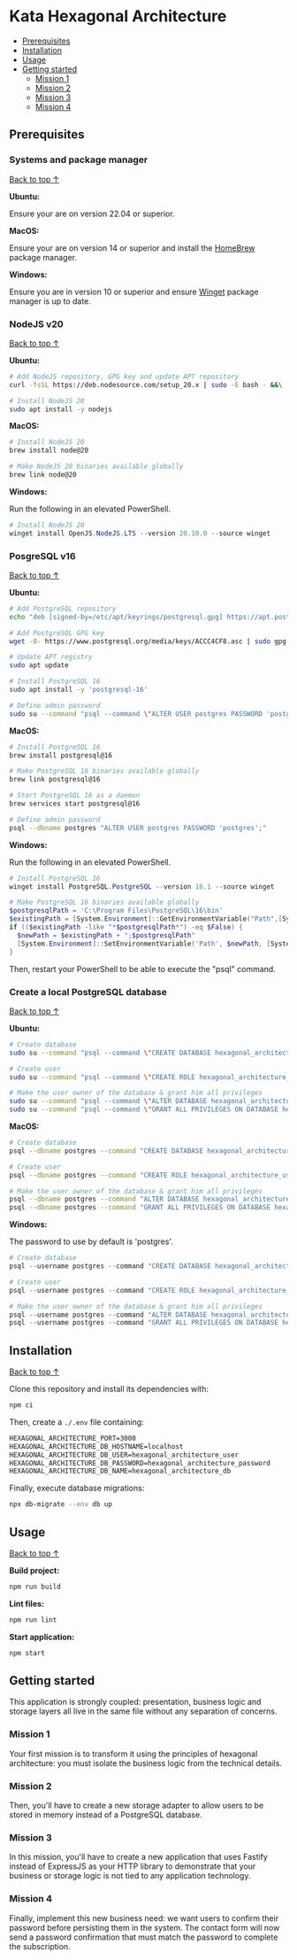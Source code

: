 # Kata Hexagonal Architecture

- [Prerequisites](#prerequisites)
- [Installation](#installation)
- [Usage](#usage)
- [Getting started](#getting-started)
  - [Mission 1](#mission-1)
  - [Mission 2](#mission-2)
  - [Mission 3](#mission-3)
  - [Mission 4](#mission-4)

## Prerequisites

### Systems and package manager

[Back to top ↑](#kata-hexagonal-architecture)

**Ubuntu:**

Ensure your are on version 22.04 or superior.

**MacOS:**

Ensure your are on version 14 or superior and install the [HomeBrew](https://brew.sh/) package manager.

**Windows:**

Ensure you are in version 10 or superior and ensure [Winget](https://apps.microsoft.com/detail/9NBLGGH4NNS1?rtc=1&hl=fr-fr&gl=FR#activetab=pivot:overviewtab) package manager is up to date.

### NodeJS v20

[Back to top ↑](#kata-hexagonal-architecture)

**Ubuntu:**

```bash
# Add NodeJS repository, GPG key and update APT repository
curl -fsSL https://deb.nodesource.com/setup_20.x | sudo -E bash - &&\

# Install NodeJS 20
sudo apt install -y nodejs
```

**MacOS:**

```bash
# Install NodeJS 20
brew install node@20

# Make NodeJS 20 binaries available globally
brew link node@20
```

**Windows:**

Run the following in an elevated PowerShell.

```powershell
# Install NodeJS 20
winget install OpenJS.NodeJS.LTS --version 20.10.0 --source winget
```

### PosgreSQL v16

[Back to top ↑](#kata-hexagonal-architecture)

**Ubuntu:**

```bash
# Add PostgreSQL repository
echo "deb [signed-by=/etc/apt/keyrings/postgresql.gpg] https://apt.postgresql.org/pub/repos/apt $(lsb_release -cs)-pgdg main" | sudo tee /etc/apt/sources.list.d/pgdg.list > /dev/null

# Add PostgreSQL GPG key
wget -O- https://www.postgresql.org/media/keys/ACCC4CF8.asc | sudo gpg --dearmor | sudo tee /etc/apt/keyrings/postgresql.gpg > /dev/null

# Update APT registry
sudo apt update

# Install PostgreSQL 16
sudo apt install -y 'postgresql-16'

# Define admin password
sudo su --command "psql --command \"ALTER USER postgres PASSWORD 'postgres';\"" - postgres
```

**MacOS:**

```bash
# Install PostgreSQL 16
brew install postgresql@16

# Make PostgreSQL 16 binaries available globally
brew link postgresql@16

# Start PostgreSQL 16 as a daemon
brew services start postgresql@16

# Define admin password
psql --dbname postgres "ALTER USER postgres PASSWORD 'postgres';"
```

**Windows:**

Run the following in an elevated PowerShell.

```powershell
# Install PostgreSQL 16
winget install PostgreSQL.PostgreSQL --version 16.1 --source winget

# Make PostgreSQL 16 binaries available globally
$postgresqlPath = 'C:\Program Files\PostgreSQL\16\bin'
$existingPath = [System.Environment]::GetEnvironmentVariable("Path",[System.EnvironmentVariableTarget]::Machine)
if (($existingPath -like "*$postgresqlPath*") -eq $False) {
  $newPath = $existingPath + ";$postgresqlPath"
  [System.Environment]::SetEnvironmentVariable('Path', $newPath, [System.EnvironmentVariableTarget]::Machine)
}
```

Then, restart your PowerShell to be able to execute the "psql" command.

### Create a local PostgreSQL database

[Back to top ↑](#kata-hexagonal-architecture)

**Ubuntu:**

```bash
# Create database
sudo su --command "psql --command \"CREATE DATABASE hexagonal_architecture_db ENCODING UTF8;\"" - postgres

# Create user
sudo su --command "psql --command \"CREATE ROLE hexagonal_architecture_user WITH LOGIN PASSWORD 'hexagonal_architecture_password';\"" - postgres

# Make the user owner of the database & grant him all privileges
sudo su --command "psql --command \"ALTER DATABASE hexagonal_architecture_db OWNER TO hexagonal_architecture_user;\"" - postgres
sudo su --command "psql --command \"GRANT ALL PRIVILEGES ON DATABASE hexagonal_architecture_db to hexagonal_architecture_user;\"" - postgres
```

**MacOS:**

```bash
# Create database
psql --dbname postgres --command "CREATE DATABASE hexagonal_architecture_db ENCODING UTF8;"

# Create user
psql --dbname postgres --command "CREATE ROLE hexagonal_architecture_user WITH LOGIN PASSWORD 'hexagonal_architecture_password';"

# Make the user owner of the database & grant him all privileges
psql --dbname postgres --command "ALTER DATABASE hexagonal_architecture_db OWNER TO hexagonal_architecture_user;"
psql --dbname postgres --command "GRANT ALL PRIVILEGES ON DATABASE hexagonal_architecture_db to hexagonal_architecture_user;"
```

**Windows:**

The password to use by default is 'postgres'.

```powershell
# Create database
psql --username postgres --command "CREATE DATABASE hexagonal_architecture_db ENCODING UTF8;"

# Create user
psql --username postgres --command "CREATE ROLE hexagonal_architecture_user WITH LOGIN PASSWORD 'hexagonal_architecture_password';"

# Make the user owner of the database & grant him all privileges
psql --username postgres --command "ALTER DATABASE hexagonal_architecture_db OWNER TO hexagonal_architecture_user;"
psql --username postgres --command "GRANT ALL PRIVILEGES ON DATABASE hexagonal_architecture_db to hexagonal_architecture_user;"
```

## Installation

[Back to top ↑](#kata-hexagonal-architecture)

Clone this repository and install its dependencies with:

```bash
npm ci
```

Then, create a `./.env` file containing:

```txt
HEXAGONAL_ARCHITECTURE_PORT=3000
HEXAGONAL_ARCHITECTURE_DB_HOSTNAME=localhost
HEXAGONAL_ARCHITECTURE_DB_USER=hexagonal_architecture_user
HEXAGONAL_ARCHITECTURE_DB_PASSWORD=hexagonal_architecture_password
HEXAGONAL_ARCHITECTURE_DB_NAME=hexagonal_architecture_db
```

Finally, execute database migrations:

```bash
npx db-migrate --env db up
```

## Usage

[Back to top ↑](#kata-hexagonal-architecture)

**Build project:**

```bash
npm run build
```

**Lint files:**

```bash
npm run lint
```

**Start application:**

```bash
npm start
```

## Getting started

This application is strongly coupled: presentation, business logic and storage
layers all live in the same file without any separation of concerns.

### Mission 1

Your first mission is to transform it using the principles of hexagonal architecture:
you must isolate the business logic from the technical details.

### Mission 2

Then, you'll have to create a new storage adapter to allow users to be stored in memory
instead of a PostgreSQL database.

### Mission 3

In this mission, you'll have to create a new application that uses Fastify instead of ExpressJS as
your HTTP library to demonstrate that your business or storage logic is not tied to any application technology.

### Mission 4

Finally, implement this new business need: we want users to confirm their password before persisting them in the system. The contact form will now send a password confirmation that must match the password to complete the subscription.
